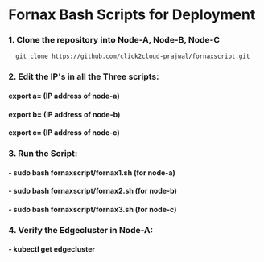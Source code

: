 # Fornax Bash Scripts for Deployment

### 1. Clone the repository into Node-A, Node-B, Node-C
      git clone https://github.com/click2cloud-prajwal/fornaxscript.git

### 2. Edit the IP's in all the Three scripts:
####   export a= (IP address of node-a)
####   export b= (IP address of node-b)
####   export c= (IP address of node-c)

### 3. Run the Script:
####  - sudo bash fornaxscript/fornax1.sh (for node-a)
####  - sudo bash fornaxscript/fornax2.sh (for node-b)
####  - sudo bash fornaxscript/fornax3.sh (for node-c)
  
### 4. Verify the Edgecluster in Node-A:
####  - kubectl get edgecluster

